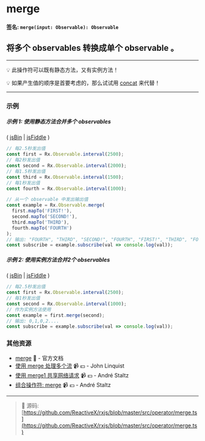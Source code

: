 # merge

#### 签名: `merge(input: Observable): Observable`

## 将多个 observables 转换成单个 observable 。

---

:bulb:  此操作符可以既有静态方法，又有实例方法！

:bulb:  如果产生值的顺序是首要考虑的，那么试试用 [concat](concat.md) 来代替！

---

### 示例

##### 示例 1: 使用静态方法合并多个 observables 

( [jsBin](http://jsbin.com/conufujapi/1/edit?js,console) | [jsFiddle](https://jsfiddle.net/btroncone/qvq9dscu/) )

```js
// 每2.5秒发出值
const first = Rx.Observable.interval(2500);
// 每2秒发出值
const second = Rx.Observable.interval(2000);
// 每1.5秒发出值
const third = Rx.Observable.interval(1500);
// 每1秒发出值
const fourth = Rx.Observable.interval(1000);

// 从一个 observable 中发出输出值
const example = Rx.Observable.merge(
  first.mapTo('FIRST!'),
  second.mapTo('SECOND!'),
  third.mapTo('THIRD'),
  fourth.mapTo('FOURTH')
);
// 输出: "FOURTH", "THIRD", "SECOND!", "FOURTH", "FIRST!", "THIRD", "FOURTH"
const subscribe = example.subscribe(val => console.log(val));
```

##### 示例 2: 使用实例方法合并2个 observables

( [jsBin](http://jsbin.com/wuwujokaqu/1/edit?js,console) | [jsFiddle](https://jsfiddle.net/btroncone/me5ofcr0/) )

```js
// 每2.5秒发出值
const first = Rx.Observable.interval(2500);
// 每1秒发出值
const second = Rx.Observable.interval(1000);
// 作为实例方法使用
const example = first.merge(second);
// 输出: 0,1,0,2....
const subscribe = example.subscribe(val => console.log(val));
```


### 其他资源

* [merge](http://reactivex.io/rxjs/class/es6/Observable.js~Observable.html#instance-method-merge) :newspaper: - 官方文档
* [使用 merge 处理多个流](https://egghead.io/lessons/rxjs-handling-multiple-streams-with-merge?course=step-by-step-async-javascript-with-rxjs) :video_camera: :dollar: - John Linquist
* [使用 merge1 共享网络请求](https://egghead.io/lessons/rxjs-reactive-programming-sharing-network-requests-with-rxjs-merge?course=introduction-to-reactive-programming) :video_camera: :dollar: - André Staltz
* [组合操作符: merge](https://egghead.io/lessons/rxjs-combination-operator-merge?course=rxjs-beyond-the-basics-operators-in-depth) :video_camera: :dollar: - André Staltz

---
> :file_folder: 源码:  [https://github.com/ReactiveX/rxjs/blob/master/src/operator/merge.ts](https://github.com/ReactiveX/rxjs/blob/master/src/operator/merge.ts)
